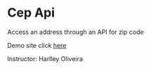 # Cep Api
Access an address through an API for zip code

Demo site click [here](https://fabiovalinhos.github.io/cepApi/)

Instructor: Harlley Oliveira
